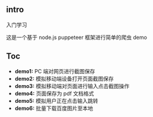 ## intro

入门学习

这是一个基于 node.js puppeteer 框架进行简单的爬虫 demo

## Toc

-   **demo1:** PC 端对网页进行截图保存
-   **demo2:** 模拟移动端设备打开页面截图保存
-   **demo3:** 模拟移动端对页面进行输入点击截图操作
-   **demo4:** 页面保存为 pdf 文档格式
-   **demo5:** 模拟用户正在点击输入跳转
-   **demo6:** 批量下载百度图片至本地
